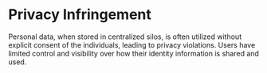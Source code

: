 # Privacy Infringement

Personal data, when stored in centralized silos, is often utilized without explicit consent of the individuals, leading to privacy violations. Users have limited control and visibility over how their identity information is shared and used.
